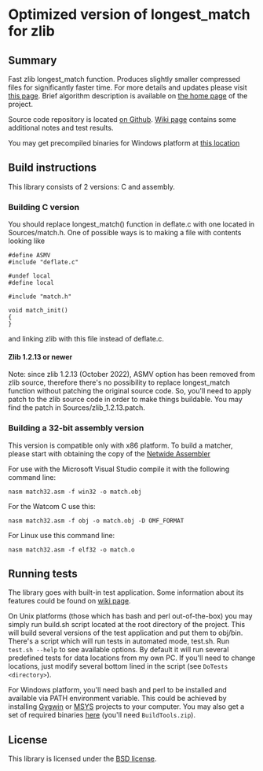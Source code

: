 Optimized version of longest_match for zlib
===========================================

Summary
-------

Fast zlib longest_match function. Produces slightly smaller compressed files for significantly faster time.
For more details and updates please visit [this page](http://www.gildor.org/en/projects/zlib).
Brief algorithm description is available on [the home page](http://www.gildor.org/en/projects/zlib)
of the project.

Source code repository is located [on Github](https://github.com/gildor2/fast_zlib). [Wiki page](https://github.com/gildor2/fast_zlib/wiki)
contains some additional notes and test results.

You may get precompiled binaries for Windows platform at [this location](https://github.com/gildor2/fast_zlib/releases)


Build instructions
------------------

This library consists of 2 versions: C and assembly.

### Building C version

You should replace longest_match() function in deflate.c with one located in Sources/match.h. One of possible ways
is to making a file with contents looking like

	#define ASMV
	#include "deflate.c"

	#undef local
	#define local

	#include "match.h"

	void match_init()
	{
	}

and linking zlib with this file instead of deflate.c.

#### Zlib 1.2.13 or newer

Note: since zlib 1.2.13 (October 2022), ASMV option has been removed from zlib source, therefore there's no possibility to replace longest_match
function without patching the original source code. So, you'll need to apply patch to the zlib source code in order to make things buildable. You
may find the patch in Sources/zlib_1.2.13.patch.


### Building a 32-bit assembly version

This version is compatible only with x86 platform. To build a matcher, please start with obtaining the copy of the
[Netwide Assembler](http://www.nasm.us/)

For use with the Microsoft Visual Studio compile it with the following command line:

    nasm match32.asm -f win32 -o match.obj

For the Watcom C use this:

    nasm match32.asm -f obj -o match.obj -D OMF_FORMAT

For Linux use this command line:

    nasm match32.asm -f elf32 -o match.o

Running tests
-------------

The library goes with built-in test application. Some information about its features could be found on [wiki page](https://github.com/gildor2/fast_zlib/wiki).

On Unix platforms (those which has bash and perl out-of-the-box) you may simply run build.sh script located at the root directory
of the project. This will build several versions of the test application and put them to obj/bin. There's a script which will run
tests in automated mode, test.sh. Run `test.sh --help` to see available options. By default it will run several predefined tests
for data locations from my own PC. If you'll need to change locations, just modify several bottom lined in the script (see `DoTests <directory>`).

For Windows platform, you'll need bash and perl to be installed and available via PATH environment variable. This could be achieved by
installing [Gygwin](https://www.cygwin.com/) or [MSYS](http://www.mingw.org/wiki/MSYS) projects to your computer. You may also get a set
of required binaries [here](https://github.com/gildor2/UModel/releases) (you'll need `BuildTools.zip`).


License
-------

This library is licensed under the [BSD license](LICENSE.txt).
